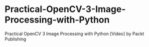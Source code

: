 # Practical-OpenCV-3-Image-Processing-with-Python
Practical OpenCV 3 Image Processing with Python [Video] by Packt Publishing
